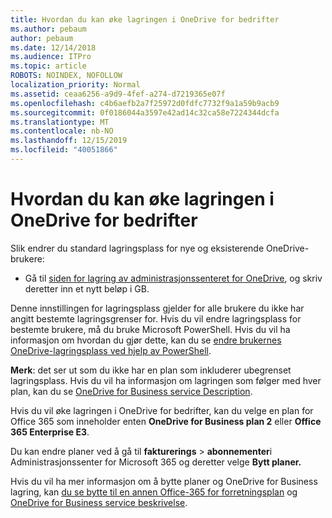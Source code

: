 ```yaml
---
title: Hvordan du kan øke lagringen i OneDrive for bedrifter
ms.author: pebaum
author: pebaum
ms.date: 12/14/2018
ms.audience: ITPro
ms.topic: article
ROBOTS: NOINDEX, NOFOLLOW
localization_priority: Normal
ms.assetid: ceaa6256-a9d9-4fef-a274-d7219365e07f
ms.openlocfilehash: c4b6aefb2a7f25972d0fdfc7732f9a1a59b9acb9
ms.sourcegitcommit: 0f0186044a3597e42ad14c32ca58e7224344dcfa
ms.translationtype: MT
ms.contentlocale: nb-NO
ms.lasthandoff: 12/15/2019
ms.locfileid: "40051866"
---
```

# <a name="how-to-increase-storage-in-onedrive-for-business"></a>Hvordan du kan øke lagringen i OneDrive for bedrifter

Slik endrer du standard lagringsplass for nye og eksisterende OneDrive-brukere:
  
- Gå til [siden for lagring av administrasjonssenteret for OneDrive](https://admin.onedrive.com/?v=StorageSettings), og skriv deretter inn et nytt beløp i GB.
    
Denne innstillingen for lagringsplass gjelder for alle brukere du ikke har angitt bestemte lagringsgrenser for. Hvis du vil endre lagringsplass for bestemte brukere, må du bruke Microsoft PowerShell. Hvis du vil ha informasjon om hvordan du gjør dette, kan du se [endre brukernes OneDrive-lagringsplass ved hjelp av PowerShell](https://go.microsoft.com/fwlink/?linkid=866402). 
  
 **Merk**: det ser ut som du ikke har en plan som inkluderer ubegrenset lagringsplass. Hvis du vil ha informasjon om lagringen som følger med hver plan, kan du se [OneDrive for Business service Description](https://go.microsoft.com/fwlink/p/?LinkID=826071).
  
Hvis du vil øke lagringen i OneDrive for bedrifter, kan du velge en plan for Office 365 som inneholder enten **OneDrive for Business plan 2** eller **Office 365 Enterprise E3**. 
  
Du kan endre planer ved å gå til **fakturerings** \> **abonnementer**i Administrasjonssenter for Microsoft 365 og deretter velge **Bytt planer.**
  
Hvis du vil ha mer informasjon om å bytte planer og OneDrive for Business lagring, kan [du se bytte til en annen Office-365 for forretningsplan](https://go.microsoft.com/fwlink/?LinkId=2031117) og [OneDrive for Business service beskrivelse](https://go.microsoft.com/fwlink/?LinkId-2031122).
  


